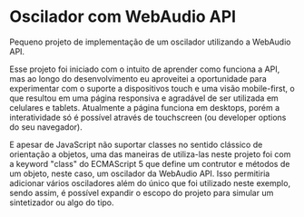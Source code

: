# Oscilador com WebAudio API
Pequeno projeto de implementação de um oscilador utilizando a WebAudio API. 

Esse projeto foi iniciado com o intuito de aprender como funciona a API, mas ao longo do desenvolvimento eu aproveitei a oportunidade para experimentar com o suporte a dispositivos touch e uma visão mobile-first, o que resultou em uma página responsiva e agradável de ser utilizada em celulares e tablets. Atualmente a página funciona em desktops, porém a interatividade só é possível através de touchscreen (ou developer options do seu navegador).

E apesar de JavaScript não suportar classes no sentido clássico de orientação a objetos, uma das maneiras de utiliza-las neste projeto foi com a keyword "class" do ECMAScript 5 que define um contrutor e métodos de um objeto, neste caso, um oscilador da WebAudio API. Isso permitiria adicionar vários osciladores além do único que foi utilizado neste exemplo, sendo assim, é possível expandir o escopo do projeto para simular um sintetizador ou algo do tipo.
